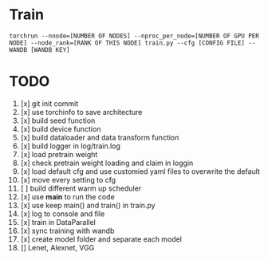 # Train
```
torchrun --nnode=[NUMBER OF NODES] --nproc_per_node=[NUMBER OF GPU PER NODE] --node_rank=[RANK OF THIS NODE] train.py --cfg [CONFIG FILE] --WANDB [WANDB KEY]
```

# TODO 
1. [x] git init commit
2. [x] use torchinfo to save architecture
3. [x] build seed function
4. [x] build device function 
5. [x] build dataloader and data transform function
6. [x] build logger in log/train.log
7. [x] load pretrain weight
8. [x] check pretrain weight loading and claim in loggin
9. [x] load default cfg and use customied yaml files to overwrite the default
10. [x] move every setting to cfg
11. [ ] build different warm up scheduler
12. [x] use __main__ to run the code
13. [x] use keep main() and train() in train.py
14. [x] log to console and file 
15. [x] train in DataParallel
16. [x] sync training with wandb
17. [x] create model folder and separate each model
18. [] Lenet, Alexnet, VGG
